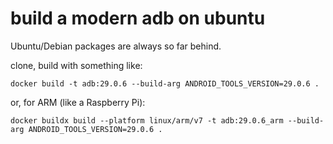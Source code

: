 # build a modern adb on ubuntu

Ubuntu/Debian packages are always so far behind. 

clone, build with something like:

```
docker build -t adb:29.0.6 --build-arg ANDROID_TOOLS_VERSION=29.0.6 .
``` 

or, for ARM (like a Raspberry Pi):

```
docker buildx build --platform linux/arm/v7 -t adb:29.0.6_arm --build-arg ANDROID_TOOLS_VERSION=29.0.6 .
```
